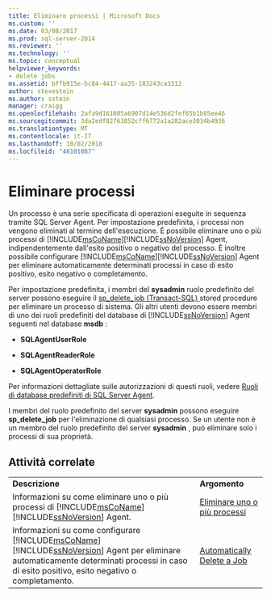 ```yaml
---
title: Eliminare processi | Microsoft Docs
ms.custom: ''
ms.date: 03/08/2017
ms.prod: sql-server-2014
ms.reviewer: ''
ms.technology: ''
ms.topic: conceptual
helpviewer_keywords:
- delete jobs
ms.assetid: bffb915e-bc84-4417-aa35-183243ca3312
author: stevestein
ms.author: sstein
manager: craigg
ms.openlocfilehash: 2afa9d161085a6907d14e536d2fef65b1b85ee46
ms.sourcegitcommit: 3da2edf82763852cff6772a1a282ace3034b4936
ms.translationtype: MT
ms.contentlocale: it-IT
ms.lasthandoff: 10/02/2018
ms.locfileid: "48101087"
---
```

# <a name="delete-jobs"></a>Eliminare processi
  Un processo è una serie specificata di operazioni eseguite in sequenza tramite SQL Server Agent. Per impostazione predefinita, i processi non vengono eliminati al termine dell'esecuzione. È possibile eliminare uno o più processi di [!INCLUDE[msCoName](../../includes/msconame-md.md)][!INCLUDE[ssNoVersion](../../includes/ssnoversion-md.md)] Agent, indipendentemente dall'esito positivo o negativo del processo. È inoltre possibile configurare [!INCLUDE[msCoName](../../includes/msconame-md.md)][!INCLUDE[ssNoVersion](../../includes/ssnoversion-md.md)] Agent per eliminare automaticamente determinati processi in caso di esito positivo, esito negativo o completamento.  
  
 Per impostazione predefinita, i membri del **sysadmin** ruolo predefinito del server possono eseguire il [sp_delete_job &#40;Transact-SQL&#41; ](/sql/relational-databases/system-stored-procedures/sp-delete-job-transact-sql) stored procedure per eliminare un processo di sistema. Gli altri utenti devono essere membri di uno dei ruoli predefiniti del database di [!INCLUDE[ssNoVersion](../../includes/ssnoversion-md.md)] Agent seguenti nel database **msdb** :  
  
-   **SQLAgentUserRole**  
  
-   **SQLAgentReaderRole**  
  
-   **SQLAgentOperatorRole**  
  
 Per informazioni dettagliate sulle autorizzazioni di questi ruoli, vedere [Ruoli di database predefiniti di SQL Server Agent](sql-server-agent-fixed-database-roles.md).  
  
 I membri del ruolo predefinito del server **sysadmin** possono eseguire **sp_delete_job** per l'eliminazione di qualsiasi processo. Se un utente non è un membro del ruolo predefinito del server **sysadmin** , può eliminare solo i processi di sua proprietà.  
  
## <a name="related-tasks"></a>Attività correlate  
  
|||  
|-|-|  
|**Descrizione**|**Argomento**|  
|Informazioni su come eliminare uno o più processi di [!INCLUDE[msCoName](../../includes/msconame-md.md)][!INCLUDE[ssNoVersion](../../includes/ssnoversion-md.md)] Agent.|[Eliminare uno o più processi](delete-one-or-more-jobs.md)|  
|Informazioni su come configurare [!INCLUDE[msCoName](../../includes/msconame-md.md)][!INCLUDE[ssNoVersion](../../includes/ssnoversion-md.md)] Agent per eliminare automaticamente determinati processi in caso di esito positivo, esito negativo o completamento.|[Automatically Delete a Job](automatically-delete-a-job.md)|  
  
  
